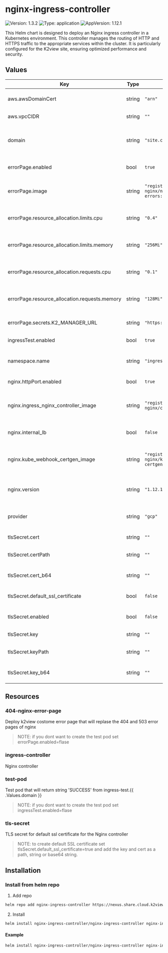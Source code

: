 # nginx-ingress-controller
![Version: 1.3.2](https://img.shields.io/badge/Version-1.3.2-informational?style=flat-square) ![Type: application](https://img.shields.io/badge/Type-application-informational?style=flat-square) ![AppVersion: 1.12.1](https://img.shields.io/badge/AppVersion-1.12.1-informational?style=flat-square)

This Helm chart is designed to deploy an Nginx ingress controller in a Kubernetes environment. This controller manages the routing of HTTP and HTTPS traffic to the appropriate services within the cluster. It is particularly configured for the K2view site, ensuring optimized performance and security.

## Values
| Key | Type | Default | Description |
|-----|------|---------|-------------|
| aws.awsDomainCert | string | `"arn"` | AWS domain certificate ARN |
| aws.vpcCIDR | string | `""` | AWS VPC CIDR |
| domain | string | `"site.cloud.k2view.com"` | Domain for the site, this parameter used for test page |
| errorPage.enabled | bool | `true` | Enable custom error pages |
| errorPage.image | string | `"registry.k8s.io/ingress-nginx/nginx-errors:v20230505"` | Docker image for custom error pages |
| errorPage.resource_allocation.limits.cpu | string | `"0.4"` | CPU limits for error page resources |
| errorPage.resource_allocation.limits.memory | string | `"256Mi"` | Memory limits for error page resources |
| errorPage.resource_allocation.requests.cpu | string | `"0.1"` | CPU requests for error page resources |
| errorPage.resource_allocation.requests.memory | string | `"128Mi"` | Memory requests for error page resources |
| errorPage.secrets.K2_MANAGER_URL | string | `"https://cloud.k2view.com"` | K2 Manager URL for error pages |
| ingressTest.enabled | bool | `true` | Enable ingress test |
| namespace.name | string | `"ingress-nginx"` | Namespace for the ingress controller |
| nginx.httpPort.enabled | bool | `true` | Enable HTTP port |
| nginx.ingress_nginx_controller_image | string | `"registry.k8s.io/ingress-nginx/controller:v1.12.1"` | Docker image for the Nginx ingress controller |
| nginx.internal_lb | bool | `false` | Use internal load balancer |
| nginx.kube_webhook_certgen_image | string | `"registry.k8s.io/ingress-nginx/kube-webhook-certgen:v1.5.2"` | Docker image for webhook certificate generation |
| nginx.version | string | `"1.12.1"` | Version of the Nginx ingress controller |
| provider | string | `"gcp"` | Cloud provider (e.g., GCP, AWS) |
| tlsSecret.cert | string | `""` | TLS certificate |
| tlsSecret.certPath | string | `""` | Path to the TLS certificate |
| tlsSecret.cert_b64 | string | `""` | Base64 encoded TLS certificate |
| tlsSecret.default_ssl_certificate | bool | `false` | Use default SSL certificate |
| tlsSecret.enabled | bool | `false` | Enable TLS secret configuration |
| tlsSecret.key | string | `""` | TLS private key |
| tlsSecret.keyPath | string | `""` | Path to the TLS private key |
| tlsSecret.key_b64 | string | `""` | Base64 encoded TLS private key |

## Resources
### 404-nginx-error-page
Deploy k2view costome error page that will replase the 404 and 503 error pages of nginx
>NOTE: if you dont want to create the test pod set errorPage.enabled=flase

### ingress-controller
Nginx controller

### test-pod
Test pod that will return string 'SUCCESS' from ingress-test.{{ .Values.domain }}
>NOTE: if you dont want to create the test pod set ingressTest.enabled=flase

### tls-secret
TLS secret for default ssl certificate for the Nginx controller
>NOTE: to create default SSL certificate set tlsSecret.default_ssl_certificate=true and add the key and cert as a path, string or base64 string.

## Installation
### Install from helm repo
1. Add repo
```bash
helm repo add nginx-ingress-controller https://nexus.share.cloud.k2view.com/repository/nginx-ingress-controller
```

2. Install
```bash
helm install nginx-ingress-controller/nginx-ingress-controller nginx-ingress-controller
```

#### Example
```bash
helm install nginx-ingress-controller/nginx-ingress-controller nginx-ingress-controller --set tlsSecret.keyPath='secrets/key.pem',tlsSecret.certPath='secrets/cert.pem'
```
